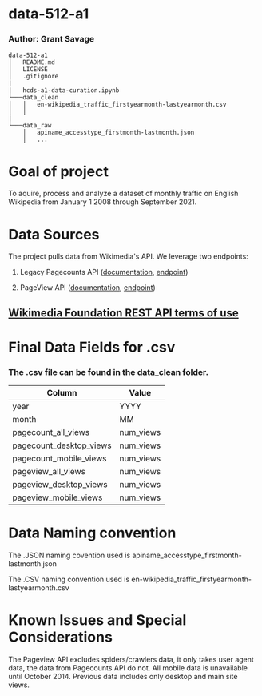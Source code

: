 # data-512-a1

### Author: Grant Savage

```
data-512-a1
│   README.md
│   LICENSE
│   .gitignore
|
|   hcds-a1-data-curation.ipynb
└───data_clean
│   │   en-wikipedia_traffic_firstyearmonth-lastyearmonth.csv
│   │
|
└───data_raw
    │   apiname_accesstype_firstmonth-lastmonth.json
    │   ...
```


# Goal of project
To aquire, process and analyze a dataset of monthly traffic on English Wikipedia from January 1 2008 through September 2021.

# Data Sources

The project pulls data from Wikimedia's API. We leverage two endpoints:
1.  Legacy Pagecounts API ([documentation]( https://wikitech.wikimedia.org/wiki/Analytics/AQS/Legacy_Pagecounts), [endpoint](https://wikimedia.org/api/rest_v1/#/Pagecounts_data_(legacy)/get_metrics_legacy_pagecounts_aggregate_project_access_site_granularity_start_end))

2. PageView API ([documentation](https://wikitech.wikimedia.org/wiki/Analytics/AQS/Pageviews), [endpoint](https://wikimedia.org/api/rest_v1/#/Pageviews_data/get_metrics_pageviews_aggregate_project_access_agent_granularity_start_end))


## [Wikimedia Foundation REST API terms of use](https://www.mediawiki.org/wiki/Wikimedia_REST_API#Terms_and_conditions)


# Final Data Fields for .csv 
### The .csv file can be found in the data_clean folder.

|Column                  | Value     |
|------------------------|-------    |
|year 	                 | YYYY      |
|month 	                 | MM        |
|pagecount_all_views     | num_views |
|pagecount_desktop_views | num_views |
|pagecount_mobile_views  | num_views |
|pageview_all_views      | num_views |
|pageview_desktop_views  | num_views |
|pageview_mobile_views 	 | num_views |


# Data Naming convention

The .JSON naming covention used is apiname_accesstype_firstmonth-lastmonth.json

The .CSV naming convention used is en-wikipedia_traffic_firstyearmonth-lastyearmonth.csv

# Known Issues and Special Considerations

The Pageview API excludes spiders/crawlers data, it only takes user agent data, the data from Pagecounts API do not.
All mobile data is unavailable until October 2014. Previous data includes only desktop and main site views.